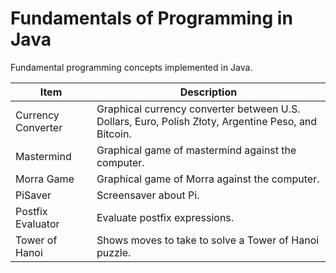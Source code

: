 Fundamentals of Programming in Java
===================================

Fundamental programming concepts implemented in Java.

<table>
<thead>
<tr>
<th>Item</th>
<th>Description</th>
</tr>
</thead>
<tbody>
<tr>
<td>Currency Converter</td>
<td>Graphical currency converter between U.S. Dollars, Euro, Polish Złoty, Argentine Peso, and Bitcoin.</td>
</tr>
<tr>
<td>Mastermind</td>
<td>Graphical game of mastermind against the computer.</td>
</tr>
<tr>
<td>Morra Game</td>
<td>Graphical game of Morra against the computer.</td>
</tr>
<tr>
<td>PiSaver</td>
<td>Screensaver about Pi.</td>
</tr>
<tr>
<td>Postfix Evaluator</td>
<td>Evaluate postfix expressions.</td>
</tr>
<tr>
<td>Tower of Hanoi</td>
<td>Shows moves to take to solve a Tower of Hanoi puzzle.</td>
</tr>
</tbody>
</table>
